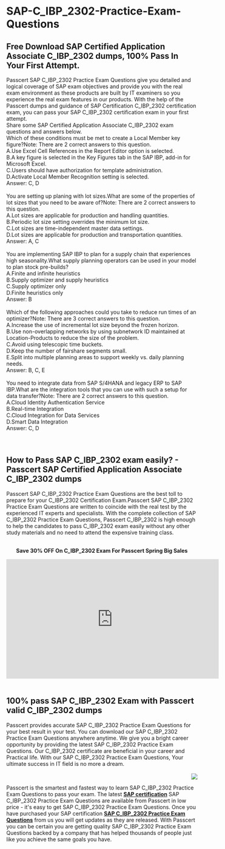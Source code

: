 # SAP-C_IBP_2302-Practice-Exam-Questions
<h2>
	Free Download SAP Certified Application Associate C_IBP_2302 dumps, 100% Pass In Your First Attempt.
</h2>
Passcert SAP C_IBP_2302 Practice Exam Questions give you detailed and logical coverage of SAP exam objectives and provide you with the real exam environment as these products are built by IT examiners so you experience the real exam features in our products. With the help of the Passcert dumps and guidance of SAP Certification C_IBP_2302 certification exam, you can pass your SAP C_IBP_2302 certification exam in your first attempt.<br />
Share some SAP Certified Application Associate C_IBP_2302 exam questions and answers below.<br />
Which of these conditions must be met to create a Local Member key figure?Note: There are 2 correct answers to this question. <br />
A.Use Excel Cell References in the Report Editor option is selected. <br />
B.A key figure is selected in the Key Figures tab in the SAP IBP, add-in for Microsoft Excel. <br />
C.Users should have authorization for template administration. <br />
D.Activate Local Member Recognition setting is selected. <br />
Answer: C, D<br />
<br />
You are setting up planing with lot sizes.What are some of the properties of lot sizes that you need to be aware of?Note: There are 2 correct answers to this question. <br />
A.Lot sizes are applicable for production and handling quantities. <br />
B.Periodic lot size setting overrides the minimum lot size. <br />
C.Lot sizes are time-independent master data settings. <br />
D.Lot sizes are applicable for production and transportation quantities. <br />
Answer: A, C<br />
<br />
You are implementing SAP IBP to plan for a supply chain that experiences high seasonality.What supply planning operators can be used in your model to plan stock pre-builds? <br />
A.Finite and infinite heuristics <br />
B.Supply optimizer and supply heuristics <br />
C.Supply optimizer only <br />
D.Finite heuristics only <br />
Answer: B<br />
<br />
Which of the following approaches could you take to reduce run times of an optimizer?Note: There are 3 correct answers to this question. <br />
A.Increase the use of incremental lot size beyond the frozen horizon. <br />
B.Use non-overlapping networks by using subnetwork ID maintained at Location-Products to reduce the size of the problem. <br />
C.Avoid using telescopic time buckets. <br />
D.Keep the number of fairshare segments small. <br />
E.Split into multiple planning areas to support weekly vs. daily planning needs. <br />
Answer: B, C, E<br />
<br />
You need to integrate data from SAP S/4HANA and legacy ERP to SAP IBP.What are the integration tools that you can use with such a setup for data transfer?Note: There are 2 correct answers to this question. <br />
A.Cloud Identity Authentication Service <br />
B.Real-time Integration <br />
C.Cloud Integration for Data Services <br />
D.Smart Data Integration <br />
Answer: C, D<br />
<br />
<br />
<h2>
	How to Pass SAP C_IBP_2302 exam easily? - Passcert SAP Certified Application Associate C_IBP_2302 dumps
</h2>
Passcert SAP C_IBP_2302 Practice Exam Questions are the best toll to prepare for your C_IBP_2302 Certification Exam.Passcert SAP C_IBP_2302 Practice Exam Questions are written to coincide with the real test by the experienced IT experts and specialists. With the complete collection of SAP C_IBP_2302 Practice Exam Questions, Passcert C_IBP_2302 is high enough to help the candidates to pass C_IBP_2302 exam easily without any other study materials and no need to attend the expensive training class.
<div style="text-align:center;">
	<a href="https://www.passcert.com/promotion.asp" target="_blank"><img src="https://www.passcert.com/t/pc-com/images/banner/77707595e19c46a08e0e5af2c4f6501c.jpg" alt="" /></a><br />
</div>
<br />
<p style="text-align:center;">
	<strong>Save 30% OFF On C_IBP_2302 Exam For Passcert Spring Big Sales</strong>
</p>
<div style="text-align:center;">
	<iframe width="560" height="315" src="https://www.youtube.com/embed/nuFHKeOF3Uw" title="YouTube video player" frameborder="0" allow="accelerometer; autoplay; clipboard-write; encrypted-media; gyroscope; picture-in-picture; web-share" allowfullscreen="">
	</iframe>
</div>
<br />
<h2>
	100% pass SAP C_IBP_2302 Exam with Passcert valid C_IBP_2302 dumps
</h2>
Passcert provides accurate SAP C_IBP_2302 Practice Exam Questions for your best result in your test. You can download our SAP C_IBP_2302 Practice Exam Questions anywhere anytime. We give you a bright career opportunity by providing the latest SAP C_IBP_2302 Practice Exam Questions. Our C_IBP_2302 certificate are beneficial in your career and Practical life. With our SAP C_IBP_2302 Practice Exam Questions, Your ultimate success in IT field is no more a dream.<br />
<br />
<a href="https://www.passcert.com/Cart.aspx?pdo=add&amp;code=C_IBP_2302"><img src="http://www.itexamshare.com/wp-content/uploads/2014/05/add-to-cart.jpg" align="right" /></a>
<h2>
</h2>
Passcert is the smartest and fastest way to learn SAP C_IBP_2302 Practice Exam Questions to pass your exam. The latest <a href="https://www.passcert.com/SAP.html" target="_blank"><strong>SAP certification</strong></a> SAP C_IBP_2302 Practice Exam Questions are available from Passcert in low price - it's easy to get SAP C_IBP_2302 Practice Exam Questions. Once you have purchased your SAP certification <a href="https://www.passcert.com/C_IBP_2302.html" target="_blank"><strong>SAP C_IBP_2302 Practice Exam Questions</strong></a> from us you will get updates as they are released. With Passcert you can be certain you are getting quality SAP C_IBP_2302 Practice Exam Questions backed by a company that has helped thousands of people just like you achieve the same goals you have.
